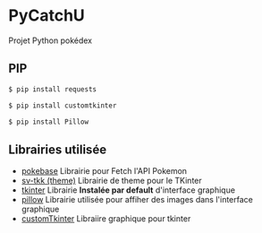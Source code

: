# PyCatchU
Projet Python pokédex

## PIP
```bash
$ pip install requests
```
````bash
$ pip install customtkinter
````
````bash
$ pip install Pillow
````




## Librairies utilisée 
- [pokebase](https://github.com/PokeAPI/pokebase) Librairie pour Fetch l'API Pokemon 
- [sv-tkk (theme)](https://github.com/rdbende/Sun-Valley-ttk-theme) Librairie de theme pour le TKinter
- [tkinter](https://docs.python.org/3/library/tkinter.html) Librairie **Instalée par default** d'interface graphique 
- [pillow](https://pillow.readthedocs.io/en/stable/) Librairie utilisée pour affiher des images dans l'interface graphique
- [customTkinter](https://github.com/TomSchimansky/CustomTkinter) Libraiire graphique pour tkinter